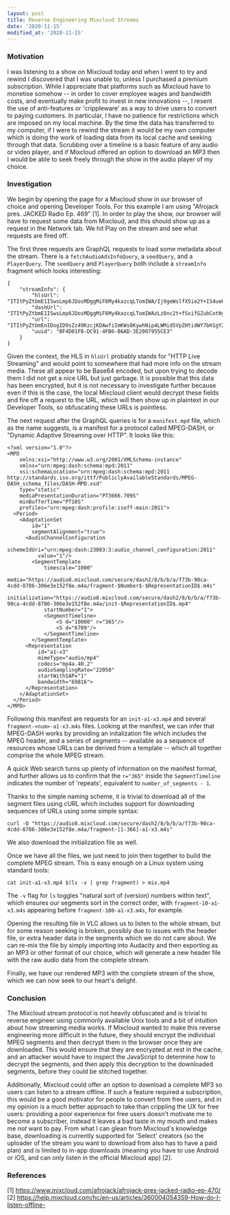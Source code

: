 ```yaml
---
layout: post
title: Reverse Engineering Mixcloud Streams
date: '2020-11-15'
modified_at: '2020-11-15'
---
```


### Motivation

I was listening to a show on Mixcloud today and when I went to try and rewind I discovered that I was unable to, unless I purchased a premium subscription. While I appreciate that platforms such as Mixcloud have to monetise somehow -- in order to cover employee wages and bandwidth costs, and eventually make profit to invest in new innovations --, I resent the use of anti-features or 'crippleware' as a way to drive users to convert to paying customers. In particular, I have no patience for restrictions which are imposed on my local machine. By the time the data has transferred to my computer, if I were to rewind the stream it would be my own computer which is doing the work of loading data from its local cache and seeking through that data. Scrubbing over a timeline is a basic feature of any audio or video player, and if Mixcloud offered an option to download an MP3 then I would be able to seek freely through the show in the audio player of my choice.

### Investigation

We begin by opening the page for a Mixcloud show in our browser of choice and opening Developer Tools. For this example I am using "Afrojack pres. JACKED Radio Ep. 469" [1]. In order to play the show, our browser will have to request some data from Mixcloud, and this should show up as a request in the Network tab. We hit Play on the stream and see what requests are fired off.

The first three requests are GraphQL requests to load some metadata about the stream. There is a `fetchAudioAdsInfoQuery`, a `seedQuery`, and a `PlayerQuery`. The `seedQuery` and `PlayerQuery` both include a `streamInfo` fragment which looks interesting:

```
{
	"streamInfo": {
		"hlsUrl": "ITItPyZtbmE1ISwsLmp6JDosMDggMiF6My4kazcqLTomIWA/Ij9geWslfX5ie2Y+IS4ueHJ7Iz9iYWFyfXk1fHQlf2dwZ2YybX9zdDA0I2cpcC5hJjogKi9gIXw0fA==",
		"dashUrl": "ITItPyZtbmE1ISwsLmp6JDosMDggMiF6My4kazcqLTomIWAzLz8nc2t+fSxifGZubCotNyVkcGsqM3p1eGdnZSR1YzBkYG1nZi5+dWBhJS0maiJ6LnspLjknKioyMGg/Pyk=",
		"url": "ITItPyZtbmEnIDogID9sZz49KzcjKDAwfiImKWs8KywhNip4LWMidSVpZHtidWY7bH1gY2svJDsueGFzKzJ5fHNyYXkoZ2U3eXx+cWYxeHlwdSsqLXopezZxPyYmeRYBFnl9cRwMGCYQcXA0amIPNBYaDRU=",
		"uuid": "BF4D01F8-DC91-4FB6-B6AD-3E2007955CE3"
	}
}
```

Given the context, the HLS in `hlsUrl` probably stands for "HTTP Live Streaming" and would point to somewhere that had more info on the stream media. These all appear to be Base64 encoded, but upon trying to decode them I did not get a nice URL but just garbage. It is possible that this data has been encrypted, but it is not necessary to investigate further because even if this is the case, the local Mixcloud client would decrypt these fields and fire off a request to the URL, which will then show up in plaintext in our Developer Tools, so obfuscating these URLs is pointless.

The next request after the GraphQL queries is for a `manifest.mpd` file, which as the name suggests, is a manifest for a protocol called MPEG-DASH, or "Dynamic Adaptive Streaming over HTTP". It looks like this:

```
<?xml version="1.0"?>
<MPD
    xmlns:xsi="http://www.w3.org/2001/XMLSchema-instance"
    xmlns="urn:mpeg:dash:schema:mpd:2011"
    xsi:schemaLocation="urn:mpeg:dash:schema:mpd:2011 http://standards.iso.org/ittf/PubliclyAvailableStandards/MPEG-DASH_schema_files/DASH-MPD.xsd"
    type="static"
    mediaPresentationDuration="PT3666.709S"
    minBufferTime="PT10S"
    profiles="urn:mpeg:dash:profile:isoff-main:2011">
  <Period>
    <AdaptationSet
        id="1"
        segmentAlignment="true">
      <AudioChannelConfiguration
          schemeIdUri="urn:mpeg:dash:23003:3:audio_channel_configuration:2011"
          value="1"/>
        <SegmentTemplate
            timescale="1000"
            media="https://audio8.mixcloud.com/secure/dash2/8/b/b/a/f73b-90ca-4cdd-8786-306e3e152f8e.m4a/fragment-$Number$-$RepresentationID$.m4s"
            initialization="https://audio8.mixcloud.com/secure/dash2/8/b/b/a/f73b-90ca-4cdd-8786-306e3e152f8e.m4a/init-$RepresentationID$.mp4"
            startNumber="1">
            <SegmentTimeline>
                <S d="10000" r="365"/>
                <S d="6709"/>
            </SegmentTimeline>
        </SegmentTemplate>
      <Representation
          id="a1-x3"
          mimeType="audio/mp4"
          codecs="mp4a.40.2"
          audioSamplingRate="22050"
          startWithSAP="1"
          bandwidth="69816">
      </Representation>
    </AdaptationSet>
  </Period>
</MPD>
```

Following this manifest are requests for an `init-a1-x3.mp4` and several `fragment-<num>-a1-x3.m4s` files. Looking at the manifest, we can infer that MPEG-DASH works by providing an initalization file which includes the MPEG header, and a series of segments -- available as a sequence of resources whose URLs can be derived from a template -- which all together comprise the whole MPEG stream.

A quick Web search turns up plenty of information on the manifest format, and further allows us to confirm that the `r="365"` inside the `SegmentTimeline` indicates the number of 'repeats', equivalent to `number_of_segments - 1`.

Thanks to the simple naming scheme, it is trivial to download all of the segment files using cURL which includes support for downloading sequences of URLs using some simple syntax:

```
curl -O "https://audio8.mixcloud.com/secure/dash2/8/b/b/a/f73b-90ca-4cdd-8786-306e3e152f8e.m4a/fragment-[1-366]-a1-x3.m4s"
```

We also download the initialization file as well.

Once we have all the files, we just need to join then together to build the complete MPEG stream. This is easy enough on a Linux system using standard tools:

```
cat init-a1-x3.mp4 $(ls -v | grep fragment) > mix.mp4
```

The `-v` flag for `ls` toggles "natural sort of (version) numbers within text", which ensures our segments sort in the correct order, with `fragment-10-a1-x3.m4s` appearing before `fragment-100-a1-x3.m4s`, for example.

Opening the resulting file in VLC allows us to listen to the whole stream, but for some reason seeking is broken, possibly due to issues with the header file, or extra header data in the segments which we do not care about. We can re-mix the file by simply importing into Audacity and then exporting as an MP3 or other format of our choice, which will generate a new header file with the raw audio data from the complete stream.

Finally, we have our rendered MP3 with the complete stream of the show, which we can now seek to our heart's delight.

### Conclusion

The Mixcloud stream protocol is not heavily obfuscated and is trivial to reverse engineer using commonly available Unix tools and a bit of intuition about how streaming media works. If Mixcloud wanted to make this reverse engineering more difficult in the future, they should encrypt the individual MPEG segments and then decrypt them in the browser once they are downloaded. This would ensure that they are encrypted at rest in the cache, and an attacker would have to inspect the JavaScript to determine how to decrypt the segments, and then apply this decryption to the downloaded segments, before they could be stitched together.

Additionally, Mixcloud could offer an option to download a complete MP3 so users can listen to a stream offline. If such a feature required a subscription, this would be a good motivator for people to convert from free users, and in my opinion is a much better approach to take than crippling the UX for free users: providing a poor experience for free users doesn't motivate me to become a subscriber, instead it leaves a bad taste in my mouth and makes me _not_ want to pay. From what I can glean from Mixcloud's knowledge base, downloading is currently supported for 'Select' creators (so the uploader of the stream you want to download from also has to have a paid plan) and is limited to in-app downloads (meaning you have to use Android or iOS, and can only listen in the official Mixcloud app) [2].

### References

[1] <https://www.mixcloud.com/afrojack/afrojack-pres-jacked-radio-ep-470/> \
[2] <https://help.mixcloud.com/hc/en-us/articles/360004054359-How-do-I-listen-offline->
